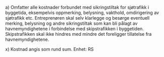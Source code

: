 a) Omfatter alle kostnader forbundet med sikringstiltak for sjøtrafikk i byggetida, eksempelvis oppmerking, belysning, vakthold, omdirigering av sjøtrafikk etc. Entreprenøren skal selv klarlegge og besørge eventuell merking, belysning og andre sikringstiltak som kan bli pålagt av havnemyndighetene i forbindelse med skipstrafikken i byggetiden. Skipstrafikken skal ikke hindres med mindre det foreligger tillatelse fra havnemyndighetene.

x) Kostnad angis som rund sum. Enhet: RS

